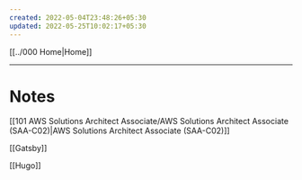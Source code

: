 ```yaml
---
created: 2022-05-04T23:48:26+05:30
updated: 2022-05-25T10:02:17+05:30
---
```

[[../000 Home|Home]]

---
# Notes
[[101 AWS Solutions Architect Associate/AWS Solutions Architect Associate (SAA-C02)|AWS Solutions Architect Associate (SAA-C02)]]

[[Gatsby]]

[[Hugo]]